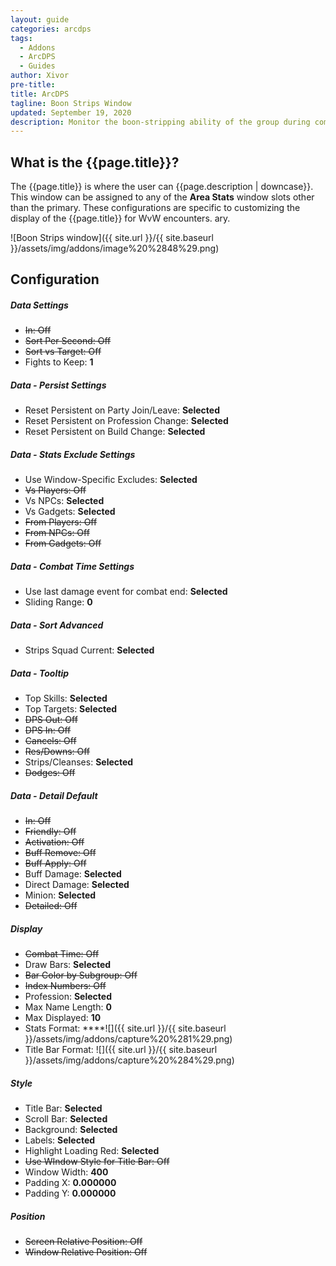 ```yaml
---
layout: guide
categories: arcdps
tags:
  - Addons
  - ArcDPS
  - Guides
author: Xivor
pre-title:
title: ArcDPS
tagline: Boon Strips Window
updated: September 19, 2020
description: Monitor the boon-stripping ability of the group during combat encounters
---
```


## What is the {{page.title}}?

The {{page.title}} is where the user can {{page.description | downcase}}.<!--more-->  This window can be assigned to any of the **Area Stats** window slots other than the primary. These configurations are specific to customizing the display of the {{page.title}} for WvW encounters. 
ary.

![Boon Strips window]({{ site.url }}/{{ site.baseurl }}/assets/img/addons/image%20%2848%29.png)

## Configuration

##### Data Settings

* ~~In: Off~~
* ~~Sort Per Second: Off~~
* ~~Sort vs Target: Off~~
* Fights to Keep: **1**

##### Data - Persist Settings

* Reset Persistent on Party Join/Leave: **Selected**
* Reset Persistent on Profession Change: **Selected**
* Reset Persistent on Build Change: **Selected**

##### Data - Stats Exclude Settings

* Use Window-Specific Excludes: **Selected**
* ~~Vs Players: Off~~
* Vs NPCs: **Selected**
* Vs Gadgets: **Selected**
* ~~From Players: Off~~
* ~~From NPCs: Off~~
* ~~From Gadgets: Off~~

##### Data - Combat Time Settings

* Use last damage event for combat end: **Selected**
* Sliding Range: **0**

##### Data - Sort Advanced

* Strips Squad Current: **Selected**

##### Data - Tooltip

* Top Skills: **Selected**
* Top Targets: **Selected**
* ~~DPS Out: Off~~
* ~~DPS In: Off~~
* ~~Cancels: Off~~
* ~~Res/Downs: Off~~
* Strips/Cleanses: **Selected**
* ~~Dodges: Off~~

##### Data - Detail Default

* ~~In: Off~~
* ~~Friendly: Off~~
* ~~Activation: Off~~
* ~~Buff Remove: Off~~
* ~~Buff Apply: Off~~
* Buff Damage: **Selected**
* Direct Damage: **Selected**
* Minion: **Selected**
* ~~Detailed: Off~~

##### Display

* ~~Combat Time: Off~~
* Draw Bars: **Selected**
* ~~Bar Color by Subgroup: Off~~
* ~~Index  Numbers: Off~~
* Profession: **Selected**
* Max Name Length: **0** 
* Max Displayed: **10** 
* Stats Format: ****![]({{ site.url }}/{{ site.baseurl }}/assets/img/addons/capture%20%281%29.png)
* Title Bar Format: ![]({{ site.url }}/{{ site.baseurl }}/assets/img/addons/capture%20%284%29.png) 

##### Style

* Title Bar: **Selected**
* Scroll Bar: **Selected**
* Background: **Selected**
* Labels: **Selected**
* Highlight Loading Red: **Selected**
* ~~Use WIndow Style for Title Bar: Off~~
* Window Width: **400**
* Padding X: **0.000000**
* Padding Y: **0.000000**

##### Position

* ~~Screen Relative Position: Off~~
* ~~Window Relative Position: Off~~

